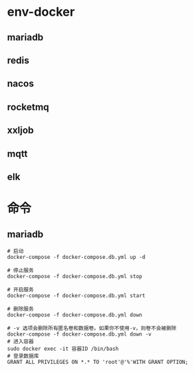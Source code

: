 # env-docker
## mariadb
## redis
## nacos
## rocketmq
## xxljob
## mqtt
## elk

# 命令
## mariadb
```shell
# 启动
docker-compose -f docker-compose.db.yml up -d

# 停止服务
docker-compose -f docker-compose.db.yml stop

# 开启服务
docker-compose -f docker-compose.db.yml start

# 删除服务
docker-compose -f docker-compose.db.yml down

# -v 选项会删除所有匿名卷和数据卷。如果你不使用-v，则卷不会被删除
docker-compose -f docker-compose.db.yml down -v 
# 进入容器
sudo docker exec -it 容器ID /bin/bash
# 登录数据库
GRANT ALL PRIVILEGES ON *.* TO 'root'@'%'WITH GRANT OPTION;
```
